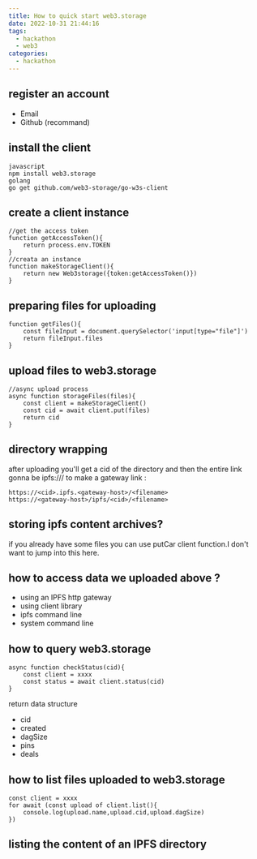 ```yaml
---
title: How to quick start web3.storage
date: 2022-10-31 21:44:16
tags:
  - hackathon
  - web3
categories:
  - hackathon
---
```


## register an account

- Email
- Github (recommand)

## install the client

```
javascript
npm install web3.storage
golang
go get github.com/web3-storage/go-w3s-client
```

## create a client instance

```
//get the access token
function getAccessToken(){
    return process.env.TOKEN
}
//creata an instance
function makeStorageClient(){
    return new Web3storage({token:getAccessToken()})
}
```

## preparing files for uploading

```
function getFiles(){
    const fileInput = document.querySelector('input[type="file"]')
    return fileInput.files
}
```

## upload files to web3.storage

```
//async upload process
async function storageFiles(files){
    const client = makeStorageClient()
    const cid = await client.put(files)
    return cid
}
```

## directory wrapping

after uploading you'll get a cid of the directory and then the entire link gonna be ipfs://<cid>/<filename>
to make a gateway link :

```
https://<cid>.ipfs.<gateway-host>/<filename>
https://<gateway-host>/ipfs/<cid>/<filename>
```

## storing ipfs content archives?

if you already have some files you can use putCar client function.I don't want to jump into this here.

## how to access data we uploaded above ?

- using an IPFS http gateway
- using client library
- ipfs command line
- system command line

## how to query web3.storage

```
async function checkStatus(cid){
    const client = xxxx
    const status = await client.status(cid)
}
```

return data structure

- cid
- created
- dagSize
- pins
- deals

## how to list files uploaded to web3.storage

```
const client = xxxx
for await (const upload of client.list(){
    console.log(upload.name,upload.cid,upload.dagSize)
})
```

## listing the content of an IPFS directory
